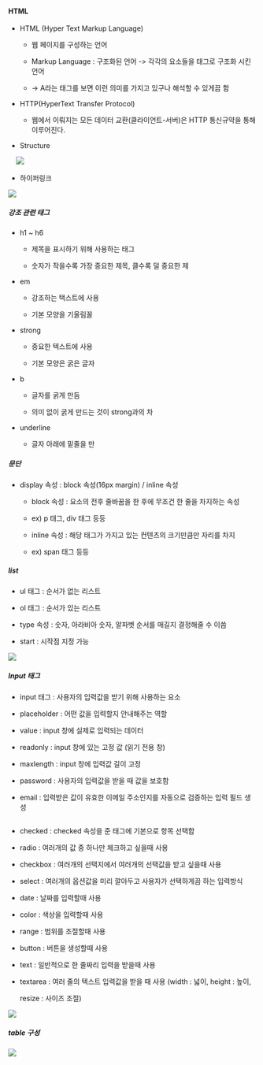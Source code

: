 #### HTML

* HTML (Hyper Text Markup Language)
  
  * 웹 페이지를 구성하는 언어
  
  * Markup Language : 구조화된 언어 -> 각각의 요소들을 태그로 구조화 시킨 언어
  
  * -> A라는 태그를 보면 이런 의미를 가지고 있구나 해석할 수 있게끔 함

* HTTP(HyperText Transfer Protocol)
  
  * 웹에서 이뤄지는 모든 데이터 교환(클라이언트-서버)은 HTTP 통신규약을 통해 이루어진다.

* Structure

    <img src = "https://github.com/DeveloperDulli/T.I.L/blob/master/WEB/HTML_img/structure.png">

* 하이퍼링크

<img src = "https://github.com/DeveloperDulli/T.I.L/blob/master/WEB/HTML_img/tag.png">

##### 강조 관련 태그

* h1 ~ h6
  
  * 제목을 표시하기 위해 사용하는 태그
  
  * 숫자가 작을수록 가장 중요한 제목, 클수록 덜 중요한 제

* em
  
  * 강조하는 택스트에 사용
  
  * 기본 모양을 기울림꼴

* strong
  
  * 중요한 텍스트에 사용
  
  * 기본 모양은 굵은 글자

* b
  
  * 글자를 굵게 만듬
  
  * 의미 없이 굵게 만드는 것이 strong과의 차

* underline
  
  * 글자 아래에 밑줄을 만

##### 문단

* display 속성 : block 속성(16px margin) / inline 속성
  
  * block 속성 : 요소의 전후 줄바꿈을 한 후에 무조건 한 줄을 차지하는 속성
  
  * ex) p 태그, div 태그 등등
  
  * inline 속성 : 해당 태그가 가지고 있는 컨텐츠의 크기만큼만 자리를 차지
  
  * ex) span 태그 등등

##### list

* ul 태그 : 순서가 없는 리스트

* ol 태그 : 순서가 있는 리스트

* type 속성 : 숫자, 아라비아 숫자, 알파벳 순서를 매길지 결정해줄 수 이씀

* start : 시작점 지정 가능

<img src = "https://github.com/DeveloperDulli/T.I.L/blob/master/WEB/HTML_img/list.png">

##### Input 태그

* input 태그 : 사용자의 입력값을 받기 위해 사용하는 요소

* placeholder : 어떤 값을 입력할지 안내해주는 역할

* value : input 창에 실제로 입력되는 데이터

* readonly : input 창에 있는 고정 값 (읽기 전용 창)

* maxlength : input 창에 입력값 길이 고정

* password : 사용자의 입력값을 받을 때 값을 보호함

* email : 입력받은 값이 유효한 이메일 주소인지를 자동으로 검증하는 입력 필드 생성
  
  <img title="" src="https://github.com/DeveloperDulli/T.I.L/blob/master/WEB/HTML_img/input01.png" alt="">

* checked : checked 속성을 준 태그에 기본으로 항목 선택함

* radio : 여러개의 값 중 하나만 체크하고 싶을때 사용

* checkbox : 여러개의 선택지에서 여러개의 선택값을 받고 싶을때 사용

* select : 여러개의 옵션값을 미리 깔아두고 사용자가 선택하게끔 하는 입력방식

* date : 날짜를 입력할때 사용

* color : 색상을 입력할때 사용

* range : 범위를 조절할때 사용

* button : 버튼을 생성할때 사용

* text : 일반적으로 한 줄짜리 입력을 받을때 사용

* textarea : 여러 줄의 텍스트 입력값을 받을 때 사용 (width : 넓이, height : 높이, 
  
  resize : 사이즈 조절)

<img src = "https://github.com/DeveloperDulli/T.I.L/blob/master/WEB/HTML_img/input02.png">

##### table 구성

<img src = "https://github.com/DeveloperDulli/T.I.L/blob/master/WEB/HTML_img/table.png">
